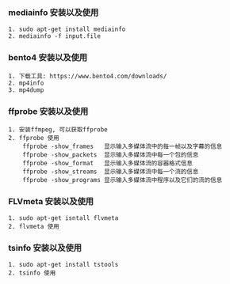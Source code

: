### mediainfo 安装以及使用
```
1. sudo apt-get install mediainfo
2. mediainfo -f input.file
```
### bento4 安装以及使用
```
1. 下载工具: https://www.bento4.com/downloads/
2. mp4info
3. mp4dump
```
### ffprobe 安装以及使用
```
1. 安装ffmpeg, 可以获取ffprobe
2. ffprobe 使用
	ffprobe -show_frames   显示输入多媒体流中的每一帧以及字幕的信息
	ffprobe -show_packets  显示输入多媒体流中每一个包的信息
	ffprobe -show_format   显示输入多媒体流的容器格式信息
	ffprobe -show_streams  显示输入多媒体流中每一个流的信息
	ffprobe -show_programs 显示输入多媒体流中程序以及它们的流的信息
```
### FLVmeta 安装以及使用
```
1. sudo apt-get isntall flvmeta
2. flvmeta 使用
```
### tsinfo 安装以及使用
```
1. sudo apt-get install tstools
2. tsinfo 使用
```
